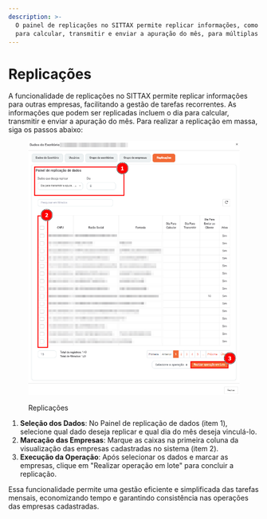 ```yaml
---
description: >-
  O painel de replicações no SITTAX permite replicar informações, como o dia
  para calcular, transmitir e enviar a apuração do mês, para múltiplas empresas.
---
```


# Replicações

A funcionalidade de replicações no SITTAX permite replicar informações para outras empresas, facilitando a gestão de tarefas recorrentes. As informações que podem ser replicadas incluem o dia para calcular, transmitir e enviar a apuração do mês. Para realizar a replicação em massa, siga os passos abaixo:

<figure><img src="../../../.gitbook/assets/image (138).png" alt=""><figcaption><p>Replicações</p></figcaption></figure>

1. **Seleção dos Dados**: No Painel de replicação de dados (item 1), selecione qual dado deseja replicar e qual dia do mês deseja vinculá-lo.
2. **Marcação das Empresas**: Marque as caixas na primeira coluna da visualização das empresas cadastradas no sistema (item 2).
3. **Execução da Operação**: Após selecionar os dados e marcar as empresas, clique em "Realizar operação em lote" para concluir a replicação.

Essa funcionalidade permite uma gestão eficiente e simplificada das tarefas mensais, economizando tempo e garantindo consistência nas operações das empresas cadastradas.
